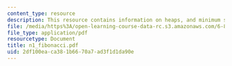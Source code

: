 ```yaml
---
content_type: resource
description: This resource contains information on heaps, and minimum spanning tree.
file: /media/https%3A/open-learning-course-data-rc.s3.amazonaws.com/6-854j-advanced-algorithms-fall-2005/2df100eaca381b6670a7ad3f1d1da90e_n1_fibonacci.pdf
file_type: application/pdf
resourcetype: Document
title: n1_fibonacci.pdf
uid: 2df100ea-ca38-1b66-70a7-ad3f1d1da90e
---
```


